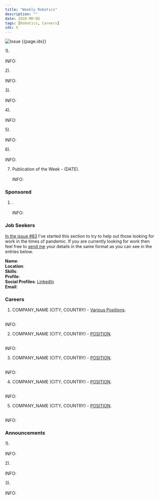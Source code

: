 ```yaml
---
title: "Weekly Robotics"
description: ""
date: 2020-MM-DD
tags: [Robotics, Careers]
idx: X
---
```

![Issue {{page.idx}}](/img/headers/{{page.idx}}.jpg "Issue {{page.idx}}")

1).
<br>[]()<br>
INFO:

2).
<br>[]()<br>
INFO:

3).
<br>[]()<br>
INFO:

4).
<br>[]()<br>
INFO:

5).
<br>[]()<br>
INFO:

6).
<br>[]()<br>
INFO:

7) Publication of the Week - (DATE).
<br>[]()<br>
INFO:

### Sponsored

1) .
<br>[]()<br>
INFO:

### Job Seekers

[In the issue #83](https://weeklyrobotics.com/weekly-robotics-83) I've started this section to try to help out those looking for work in the times of pandemic. If you are currently looking for work then feel free to [send me](mailto:mat@weeklyrobotics.com) your details in the same format as you can see in the entries below.

**Name**: <br>
**Location**: <br>
**Skills**: <br>
**Profile**: <br>
**Social Profiles**: [LinkedIn]() <br>
**Email**: <br>

### Careers

1) COMPANY_NAME (CITY, COUNTRY) - [Various Positions]().
<br>
INFO:

2) COMPANY_NAME (CITY, COUNTRY) - [POSITION]().
<br>
INFO:

3) COMPANY_NAME (CITY, COUNTRY) - [POSITION]().
<br>
INFO:

4) COMPANY_NAME (CITY, COUNTRY) - [POSITION]().
<br>
INFO:

5) COMPANY_NAME (CITY, COUNTRY) - [POSITION]().
<br>
INFO:

### Announcements

1).
<br>[]()<br>
INFO:

2).
<br>[]()<br>
INFO:

3).
<br>[]()<br>
INFO:
